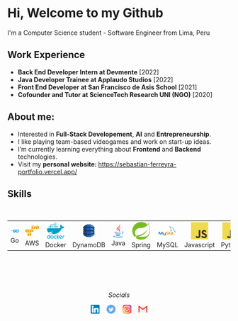 # Hi, Welcome to my Github
  I'm a Computer Science student - Software Engineer from Lima, Peru <br>
  
## Work Experience 
- **Back End Developer Intern at Devmente** [2022]
- **Java Developer Trainee at Applaudo Studios** [2022]
- **Front End Developer at San Francisco de Asis School** [2021]
- **Cofounder and Tutor at ScienceTech Research UNI (NGO)** [2020]

## About me:
- Interested in <b>Full-Stack Developement</b>, <b>AI</b> and <b>Entrepreneurship</b>.
- I like playing team-based videogames and work on start-up ideas.
- I’m currently learning everything about **Frontend** and **Backend** technologies.
- Visit my <b> personal website: </b> https://sebastian-ferreyra-portfolio.vercel.app/

## Skills
<br>
<table>
  <tr>
    <td align="center" width="96">
      <a>
        <img src="./assets/golang.svg" width="40"/>
      </a>
      <br>Go
    </td>
    <td align="center" width="96">
      <a>
        <img src="./assets/aws.svg" width="40"/>
      </a>
      <br>AWS
    </td>
        <td align="center" width="96">
      <a>
        <img src="./assets/docker.svg" width="40"/>
      </a>
      <br>Docker
    </td>
        <td align="center" width="96">
      <a>
        <img src="./assets/dynamo.png" width="40"/>
      </a>
      <br>DynamoDB
    </td>
    <td align="center" width="96">
      <a>
        <img src="./assets/java.svg" width="40"/>
      </a>
      <br>Java
    </td>
    <td align="center" width="96">
      <a>
        <img src="./assets/spring.svg" width="40"/>
      </a>
      <br>Spring
    </td>
    <td align="center" width="96">
      <a>
        <img src="./assets/sql.svg" width="40"/>
      </a>
      <br>MySQL
    </td>
    <td align="center" width="96">
      <a>
        <img src="./assets/javascript.svg" width="40"/>
      </a>
      <br>Javascript
    </td>
    <td align="center" width="96">
      <a>
        <img src="./assets/javascript.svg" width="40"/>
      </a>
      <br>Python
    </td>
    <td align="center" width="96">
      <a>
        <img src="./assets/git.svg" width="40"/>
      </a>
      <br>Git
    </td>
  </tr>
</table>
<br>

##
<br>
<p align="center"=><i>Socials</i></p>
 <p align="center">
  <a href="https://www.linkedin.com/in/sebastian-ferreyra-4a0a47201/"><img alt="LinkedIn" title="LinkedIn" src="./assets/linkedin.svg" width=20px" /></a>&nbsp;&nbsp;&nbsp;
  <a href="https://twitter.com/SebasFC14"><img alt="Twitter" title="Twitter" src="./assets/twitter.svg" width=20px/></a>&nbsp;&nbsp;&nbsp;
  <a href="https://www.instagram.com/iamsanki0/"><img alt="Instagram" title="Instagram" src="./assets/instagram.svg" width=20px/></a>&nbsp;&nbsp;&nbsp;
   <a href="mailto:sebas_elias_999@hotmail.com"><img alt="mail" title="mail" src="./assets/gmail.svg" width=20px/></a>
</p>
<br>
